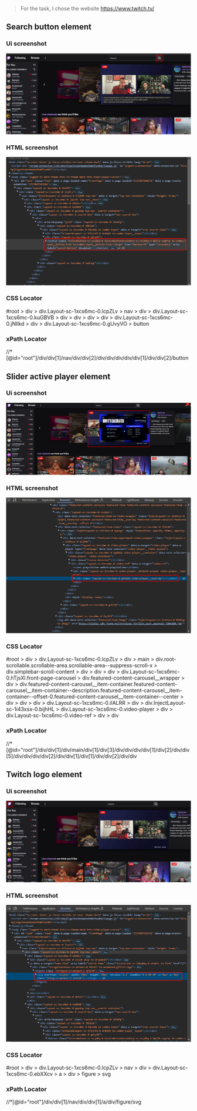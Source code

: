 > For the task, I chose the website https://www.twitch.tv/

## Search button element

### Ui screenshot
![img.png](images/img1.png)

### HTML screenshot
![img.png](images/img2.png)

### CSS Locator
#root > div > div.Layout-sc-1xcs6mc-0.lcpZLv > nav > div > div.Layout-sc-1xcs6mc-0.kuGBVB > div > div > div > div > div.Layout-sc-1xcs6mc-0.jNIlkd > div > div.Layout-sc-1xcs6mc-0.gUvyVO > button

### xPath Locator
//*[@id="root"]/div/div[1]/nav/div/div[2]/div/div/div/div/div[1]/div/div[2]/button


## Slider active player element

### Ui screenshot
![img.png](images/img3.png)

### HTML screenshot
![img.png](images/img4.png)

### CSS Locator
#root > div > div.Layout-sc-1xcs6mc-0.lcpZLv > div > main > div.root-scrollable.scrollable-area.scrollable-area--suppress-scroll-x > div.simplebar-scroll-content > div > div > div > div.Layout-sc-1xcs6mc-0.hTjsXl.front-page-carousel > div.featured-content-carousel__wrapper > div > div.featured-content-carousel__item-container.featured-content-carousel__item-container--description.featured-content-carousel__item-container--offset-0.featured-content-carousel__item-container--center > div > div > div > div.Layout-sc-1xcs6mc-0.ilALRR > div > div.InjectLayout-sc-1i43xsx-0.bijhHL > div.Layout-sc-1xcs6mc-0.video-player > div > div.Layout-sc-1xcs6mc-0.video-ref > div > div

### xPath Locator
//*[@id="root"]/div/div[1]/div/main/div[1]/div[3]/div/div/div/div[1]/div[2]/div/div[5]/div/div/div/div[2]/div/div[1]/div[1]/div/div[2]/div/div


## Twitch logo element

### Ui screenshot
![img.png](images/img5.png)

### HTML screenshot
![img.png](images/img6.png)

### CSS Locator
#root > div > div.Layout-sc-1xcs6mc-0.lcpZLv > nav > div > div.Layout-sc-1xcs6mc-0.ebXXcv > a > div > figure > svg

### xPath Locator
//*[@id="root"]/div/div[1]/nav/div/div[1]/a/div/figure/svg